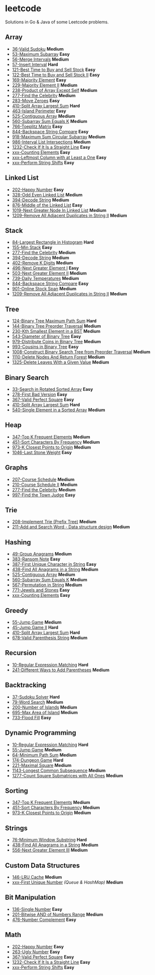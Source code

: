 # leetcode
Solutions in Go & Java of some Leetcode problems.

## Array
- [36-Valid Sudoku](problems/36-Valid%20Sudoku.md) **Medium**
- [53-Maximum Subarray](problems/53-Maximum%20Subarray.md) **Easy**
- [56-Merge Intervals](problems/56-Merge%20Intervals.md) **Medium**
- [57-Insert Interval](problems/57-Insert%20Interval.md) **Hard**
- [121-Best Time to Buy and Sell Stock](problems/121-Best%20Time%20to%20Buy%20and%20Sell%20Stock.md) **Easy**
- [122-Best Time to Buy and Sell Stock II](problems/122-Best%20Time%20to%20Buy%20and%20Sell%20Stock%20II.md) **Easy**
- [169-Majority Element](problems/169-Majority%20Element.md) **Easy**
- [229-Majority Element II](problems/229-Majority%20Element%20II.md) **Medium**
- [238-Product of Array Except Self](problems/238-Product%20of%20Array%20Except%20Self.md) **Medium**
- [277-Find the Celebrity](problems/277-Find%20the%20Celebrity.md) **Medium**
- [283-Move Zeroes](problems/283-Move%20Zeroes.md) **Easy**
- [410-Split Array Largest Sum](problems/410-Split%20Array%20Largest%20Sum.md) **Hard**
- [463-Island Perimeter](problems/463-Island%20Perimeter.md) **Easy**
- [525-Contiguous Array](problems/525-Contiguous%20Array.md) **Medium**
- [560-Subarray Sum Equals K](problems/560-Subarray%20Sum%20Equals%20K.md) **Medium**
- [766-Toeplitz Matrix](problems/766-Toeplitz%20Matrix.md) **Easy**
- [844-Backspace String Compare](problems/844-Backspace%20String%20Compare.md) **Easy**
- [918-Maximum Sum Circular Subarray](problems/918-Maximum%20Sum%20Circular%20Subarray.md) **Medium**
- [986-Interval List Intersections](problems/986-Interval%20List%20Intersections.md) **Medium**
- [1232-Check If It Is a Straight Line](problems/1232-Check%20If%20It%20Is%20a%20Straight%20Line.md) **Easy**
- [xxx-Counting Elements](problems/xxx-Counting%20Elements.md) **Easy**
- [xxx-Leftmost Column with at Least a One](problems/xxx-Leftmost%20Column%20with%20at%20Least%20a%20One.md) **Easy**
- [xxx-Perform String Shifts](problems/xxx-Perform%20String%20Shifts.md) **Easy**

## Linked List
- [202-Happy Number](problems/202-Happy%20Number.md) **Easy**
- [328-Odd Even Linked List](problems/328-Odd%20Even%20Linked%20List.md) **Medium**
- [394-Decode String](problems/394-Decode%20String.md) **Medium**
- [876-Middle of the Linked List](problems/876-Middle%20of%20the%20Linked%20List.md) **Easy**
- [1019-Next Greater Node In Linked List](problems/1019-Next%20Greater%20Node%20In%20Linked%20List.md) **Medium**
- [1209-Remove All Adjacent Duplicates in String II](problems/1209-Remove%20All%20Adjacent%20Duplicates%20in%20String%20II.md) **Medium**

## Stack
- [84-Largest Rectangle in Histogram](problems/84-Largest%20Rectangle%20in%20Histogram.md) **Hard**
- [155-Min Stack](problems/155-Min%20Stack.md) **Easy**
- [277-Find the Celebrity](problems/277-Find%20the%20Celebrity.md) **Medium**
- [394-Decode String](problems/394-Decode%20String.md) **Medium**
- [402-Remove K Digits](problems/402-Remove%20K%20Digits.md) **Medium**
- [496-Next Greater Element I](problems/496-Next%20Greater%20Element%20I.md) **Easy**
- [503-Next Greater Element II](problems/496-Next%20Greater%20Element%20II.md) **Medium**
- [739-Daily Temperatures](problems/739-Daily%20Temperatures.md) **Medium**
- [844-Backspace String Compare](problems/844-Backspace%20String%20Compare.md) **Easy**
- [901-Online Stock Span](problems/901-Online%20Stock%20Span.md) **Medium**
- [1209-Remove All Adjacent Duplicates in String II](problems/1209-Remove%20All%20Adjacent%20Duplicates%20in%20String%20II.md) **Medium**

## Tree
- [124-Binary Tree Maximum Path Sum](problems/124-Binary%20Tree%20Maximum%20Path%20Sum.md) **Hard**
- [144-Binary Tree Preorder Traversal](problems/144-Binary%20Tree%20Preorder%20Traversal.md) **Medium**
- [230-Kth Smallest Element in a BST](problems/230-Kth%20Smallest%20Element%20in%20a%20BST.md) **Medium**
- [543-Diameter of Binary Tree](problems/543-Diameter%20of%20Binary%20Tree.md) **Easy**
- [979-Distribute Coins in Binary Tree](problems/979-Distribute%20Coins%20in%20Binary%20Tree.md) **Medium**
- [993-Cousins in Binary Tree](problems/993-Cousins%20in%20Binary%20Tree.md) **Easy**
- [1008-Construct Binary Search Tree from Preorder Traversal](problems/1008-Construct%20Binary%20Search%20Tree%20from%20Preorder%20Traversal.md) **Medium**
- [1110-Delete Nodes And Return Forest](problems/1110-Delete%20Nodes%20And%20Return%20Forest.md) **Medium**
- [1325-Delete Leaves With a Given Value](problems/1325-Delete%20Leaves%20With%20a%20Given%20Value.md) **Medium**

## Binary Search
- [33-Search in Rotated Sorted Array](problems/33-Search%20in%20Rotated%20Sorted%20Array.md) **Easy**
- [278-First Bad Version](problems/278-First%20Bad%20Version.md) **Easy**
- [367-Valid Perfect Square](problems/367-Valid%20Perfect%20Square.md) **Easy**
- [410-Split Array Largest Sum](problems/410-Split%20Array%20Largest%20Sum.md) **Hard**
- [540-Single Element in a Sorted Array](problems/540-Single%20Element%20in%20a%20Sorted%20Array.md) **Medium**

## Heap
- [347-Top K Frequent Elements](problems/347-Top%20K%20Frequent%20Elements.md) **Medium**
- [451-Sort Characters By Frequency](problems/451-Sort%20Characters%20By%20Frequency.md) **Medium**
- [973-K Closest Points to Origin](problems/973-K%20Closest%20Points%20to%20Origin.md) **Medium**
- [1046-Last Stone Weight](problems/1046-Last%20Stone%20Weight.md) **Easy**

## Graphs
- [207-Course Schedule](problems/207-Course%20Schedule.md) **Medium**
- [210-Course Schedule II](problems/210-Course%20Schedule%20II.md) **Medium**
- [277-Find the Celebrity](problems/277-Find%20the%20Celebrity.md) **Medium**
- [997-Find the Town Judge](problems/997-Find%20the%20Town%20Judge.md) **Easy**

## Trie
- [208-Implement Trie (Prefix Tree)](problems/208-Implement%20Trie%20(Prefix%20Tree).md) **Medium**
- [211-Add and Search Word - Data structure design](problems/211-Add%20and%20Search%20Word%20-%20Data%20structure%20design.md) **Medium**

## Hashing
- [49-Group Anagrams](problems/49-Group%20Anagrams.md) **Medium**
- [383-Ransom Note](problems/383-Ransom%20Note.md) **Easy**
- [387-First Unique Character in String](problems/387-First%20Unique%20Character%20in%20a%20String.md) **Easy**
- [438-Find All Anagrams in a String](problems/438-Find%20All%20Anagrams%20in%20a%20String.md) **Medium**
- [525-Contiguous Array](problems/525-Contiguous%20Array.md) **Medium**
- [560-Subarray Sum Equals K](problems/560-Subarray%20Sum%20Equals%20K.md) **Medium**
- [567-Permutation in String](problems/567-Permutation%20in%20String.md) **Medium**
- [771-Jewels and Stones](problems/771-Jewels%20and%20Stones.md) **Easy**
- [xxx-Counting Elements](problems/xxx-Counting%20Elements.md) **Easy**

## Greedy
- [55-Jump Game](problems/55-Jump%20Game.md) **Medium**
- [45-Jump Game II](problems/45-Jump%20Game%20II.md) **Hard**
- [410-Split Array Largest Sum](problems/410-Split%20Array%20Largest%20Sum.md) **Hard**
- [678-Valid Parenthesis String](problems/678-Valid%20Parenthesis%20String.md) **Medium**

## Recursion
- [10-Regular Expression Matching](problems/10-Regular%20Expression%20Matching.md) **Hard**
- [241-Different Ways to Add Parentheses](problems/241-Different%20Ways%20to%20Add%20Parentheses.md) **Medium**

## Backtracking
- [37-Sudoku Solver](problems/37-Sudoku%20Solver.md) **Hard**
- [79-Word Search](problems/79-Word%20Search.md) **Medium**
- [200-Number of Islands](problems/200-Number%20of%20Islands.md) **Medium**
- [695-Max Area of Island](problems/695-Max%20Area%20of%20Island.md) **Medium**
- [733-Flood Fill](problems/733-Flood%20Fill.md) **Easy**

## Dynamic Programming
- [10-Regular Expression Matching](problems/10-Regular%20Expression%20Matching.md) **Hard**
- [55-Jump Game](problems/55-Jump%20Game.md) **Medium**
- [64-Minimum Path Sum](problems/64-Minimum%20Path%20Sum.md) **Medium**
- [174-Dungeon Game](problems/174-Dungeon%20Game.md) **Hard**
- [221-Maximal Square](problems/221-Maximal%20Square.md) **Medium**
- [1143-Longest Common Subsequence](problems/1143-Longest%20Common%20Subsequence.md) **Medium**
- [1277-Count Square Submatrices with All Ones](1277-Count%20Square%20Submatrices%20with%20All%20Ones.md) **Medium**

## Sorting
- [347-Top K Frequent Elements](problems/347-Top%20K%20Frequent%20Elements.md) **Medium**
- [451-Sort Characters By Frequency](problems/451-Sort%20Characters%20By%20Frequency.md) **Medium**
- [973-K Closest Points to Origin](problems/973-K%20Closest%20Points%20to%20Origin.md) **Medium**

## Strings
- [76-Minimum Window Substring](problems/76-Minimum%20Window%20Substring.md) **Hard**
- [438-Find All Anagrams in a String](problems/438-Find%20All%20Anagrams%20in%20a%20String.md) **Medium**
- [556-Next Greater Element III](problems/496-Next%20Greater%20Element%20III.md) **Medium**

## Custom Data Structures
- [146-LRU Cache](problems/146-LRU%20Cache.md) **Medium**
- [xxx-First Unique Number](problems/xxx-First%20Unique%20Number.md) *(Queue & HashMap)* **Medium**

## Bit Manipulation
- [136-Single Number](problems/136-Single%20Number.md) **Easy**
- [201-Bitwise AND of Numbers Range](problems/201-Bitwise%20AND%20of%20Numbers%20Range.md) **Medium**
- [476-Number Complement](problems/476-Number%20Complement.md) **Easy**

## Math
- [202-Happy Number](problems/202-Happy%20Number.md) **Easy**
- [263-Ugly Number](problems/263-Ugly%20Number.md) **Easy**
- [367-Valid Perfect Square](problems/367-Valid%20Perfect%20Square.md) **Easy**
- [1232-Check If It Is a Straight Line](problems/1232-Check%20If%20It%20Is%20a%20Straight%20Line.md) **Easy**
- [xxx-Perform String Shifts](problems/xxx-Perform%20String%20Shifts.md) **Easy**